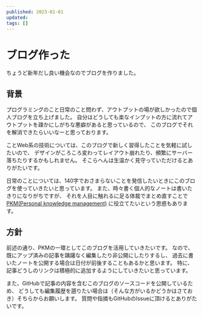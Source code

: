 ```yaml
---
published: 2023-01-01
updated:
tags: []
---
```


# ブログ作った

ちょうど新年だし良い機会なのでブログを作りました。

## 背景

プログラミングのこと日常のこと問わず、アウトプットの場が欲しかったので個人ブログを立ち上げました。
自分はどうしても楽なインプットの方に流れてアウトプットを疎かにしがちな悪癖があると思っているので、
このブログでそれを解消できたらいいなーと思っております。

ことWeb系の技術については、このブログで新しく習得したことを気軽に試したいので、
デザインがころころ変わってレイアウト崩れたり、頻繁にサーバー落ちたりするかもしれません。
そこらへんは生温かく見守っていただけるとありがたいです。

<!-- textlint-disable preset-ja-technical-writing/no-doubled-joshi -->

日常のことについては、140字でおさまらないことを発信したいときにこのブログを使っていきたいと思っています。
また、時々書く個人的なノートは書いたきりになりがちですが、
それを人目に触れるに足る体裁でまとめ直すことで
[PKM(Personal knowledge management)](https://en.wikipedia.org/wiki/Personal_knowledge_management)
に役立てたいという思惑もあります。

<!-- textlint-enable preset-ja-technical-writing/no-doubled-joshi -->

## 方針

前述の通り、PKMの一環としてこのブログを活用していきたいです。
なので、既にアップ済みの記事を躊躇なく編集したり非公開にしたりするし、
過去に書いたノートを公開する場合は日付が前後することもあるかと思います。
特に、記事どうしのリンクは積極的に追加するようにしていきたいと思っています。

また、GitHubで記事の内容を含むこのブログのソースコードを公開しているため、
どうしても編集履歴を遡りたい場合は（そんな方がいるかどうかはさておき）そちらからお願いします。
質問や指摘もGitHubのIssueに頂けるとありがたいです。

